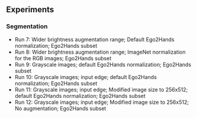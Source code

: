 ## Experiments

### Segmentation

- Run 7: Wider brightness augmentation range; Default Ego2Hands normalization; Ego2Hands subset
- Run 8: Wider brightness augmentation range; ImageNet normalization for the RGB images; Ego2Hands subset
- Run 9: Grayscale images; default Ego2Hands normalization; Ego2Hands subset
- Run 10: Grayscale images; input edge; default Ego2Hands normalization; Ego2Hands subset
- Run 11: Grayscale images; input edge; Modified image size to 256x512; default Ego2Hands normalization; Ego2Hands subset
- Run 12: Grayscale images; input edge; Modified image size to 256x512; No augmentation; Ego2Hands subset
